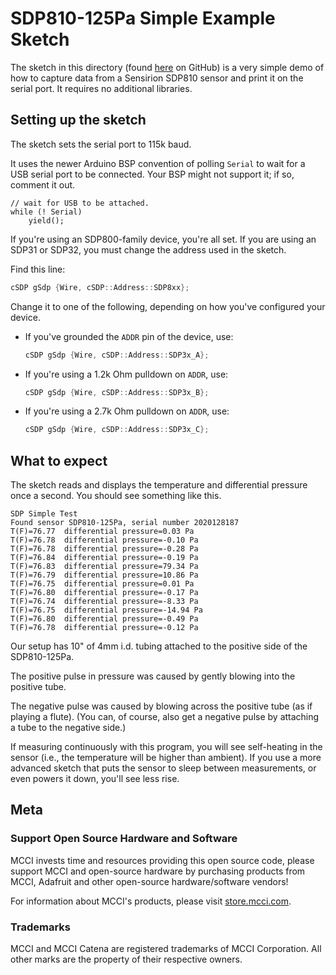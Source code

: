 # SDP810-125Pa Simple Example Sketch

The sketch in this directory (found [here](https://github.com/mcci-catena/MCCI_Catena_SDP/examples/sdp_simple) on GitHub) is a very simple demo of how to capture data from a Sensirion SDP810 sensor and print it on the serial port. It requires no additional libraries.

## Setting up the sketch

The sketch sets the serial port to 115k baud.

It uses the newer Arduino BSP convention of polling `Serial` to wait for a USB serial port to be connected. Your BSP might not support it; if so, comment it out.

```c+++
// wait for USB to be attached.
while (! Serial)
    yield();
```

If you're using an SDP800-family device, you're all set. If you are using an SDP31 or SDP32, you must change the address used in the sketch.

Find this line:

```c++
cSDP gSdp {Wire, cSDP::Address::SDP8xx};
```

Change it to one of the following, depending on how you've configured your device.

- If you've grounded the `ADDR` pin of the device, use:

   ```c++
   cSDP gSdp {Wire, cSDP::Address::SDP3x_A};
   ```

- If you're using a 1.2k Ohm pulldown on `ADDR`, use:

   ```c++
   cSDP gSdp {Wire, cSDP::Address::SDP3x_B};
   ```

- If you're using a 2.7k Ohm pulldown on `ADDR`, use:

   ```c++
   cSDP gSdp {Wire, cSDP::Address::SDP3x_C};
   ```

## What to expect

The sketch reads and displays the temperature and differential pressure once a second. You should see something like this.

```log
SDP Simple Test
Found sensor SDP810-125Pa, serial number 2020128187
T(F)=76.77  differential pressure=0.03 Pa
T(F)=76.78  differential pressure=-0.10 Pa
T(F)=76.78  differential pressure=-0.28 Pa
T(F)=76.84  differential pressure=-0.19 Pa
T(F)=76.83  differential pressure=79.34 Pa
T(F)=76.79  differential pressure=10.86 Pa
T(F)=76.75  differential pressure=0.01 Pa
T(F)=76.80  differential pressure=-0.17 Pa
T(F)=76.74  differential pressure=-8.33 Pa
T(F)=76.75  differential pressure=-14.94 Pa
T(F)=76.80  differential pressure=-0.49 Pa
T(F)=76.78  differential pressure=-0.12 Pa
```

Our setup has 10" of 4mm i.d. tubing attached to the positive side of the SDP810-125Pa.

The positive pulse in pressure was caused by gently blowing into the positive tube.

The negative pulse was caused by blowing across the positive tube (as if playing a flute). (You can, of course, also get a negative pulse by attaching a tube to the negative side.)

If measuring continuously with this program, you will see self-heating in the sensor (i.e., the temperature will be higher than ambient). If you use a more advanced sketch that puts the sensor to sleep between measurements, or even powers it down, you'll see less rise.

## Meta

### Support Open Source Hardware and Software

MCCI invests time and resources providing this open source code, please support MCCI and open-source hardware by purchasing products from MCCI, Adafruit and other open-source hardware/software vendors!

For information about MCCI's products, please visit [store.mcci.com](https://store.mcci.com/).

### Trademarks

MCCI and MCCI Catena are registered trademarks of MCCI Corporation. All other marks are the property of their respective owners.
